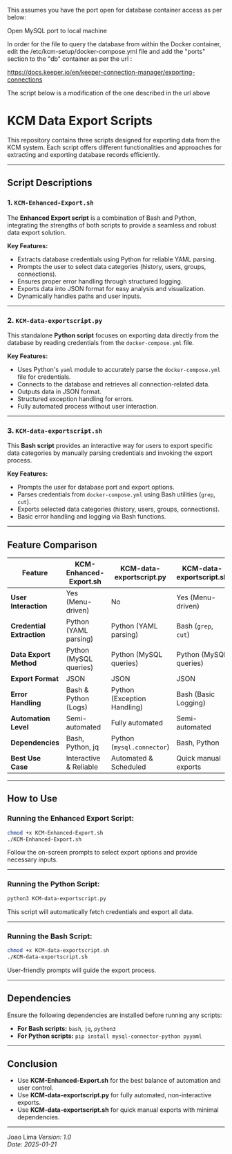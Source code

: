 This assumes you have the port open for database container access as per below:

Open MySQL port to local machine

In order for the file to query the database from within the Docker container, edit the /etc/kcm-setup/docker-compose.yml file and add the "ports" section to the "db" container as per the url :

https://docs.keeper.io/en/keeper-connection-manager/exporting-connections


The script below is a modification of the one described in the url above


# KCM Data Export Scripts

This repository contains three scripts designed for exporting data from the KCM system. Each script offers different functionalities and approaches for extracting and exporting database records efficiently.

---

## Script Descriptions

### 1. `KCM-Enhanced-Export.sh`
The **Enhanced Export script** is a combination of Bash and Python, integrating the strengths of both scripts to provide a seamless and robust data export solution.

**Key Features:**
- Extracts database credentials using Python for reliable YAML parsing.
- Prompts the user to select data categories (history, users, groups, connections).
- Ensures proper error handling through structured logging.
- Exports data into JSON format for easy analysis and visualization.
- Dynamically handles paths and user inputs.

---

### 2. `KCM-data-exportscript.py`
This standalone **Python script** focuses on exporting data directly from the database by reading credentials from the `docker-compose.yml` file.

**Key Features:**
- Uses Python's `yaml` module to accurately parse the `docker-compose.yml` file for credentials.
- Connects to the database and retrieves all connection-related data.
- Outputs data in JSON format.
- Structured exception handling for errors.
- Fully automated process without user interaction.

---

### 3. `KCM-data-exportscript.sh`
This **Bash script** provides an interactive way for users to export specific data categories by manually parsing credentials and invoking the export process.

**Key Features:**
- Prompts the user for database port and export options.
- Parses credentials from `docker-compose.yml` using Bash utilities (`grep`, `cut`).
- Exports selected data categories (history, users, groups, connections).
- Basic error handling and logging via Bash functions.

---

## Feature Comparison

| Feature                    | KCM-Enhanced-Export.sh | KCM-data-exportscript.py | KCM-data-exportscript.sh |
|----------------------------|-----------------------|--------------------------|--------------------------|
| **User Interaction**        | Yes (Menu-driven)      | No                        | Yes (Menu-driven)         |
| **Credential Extraction**   | Python (YAML parsing)  | Python (YAML parsing)     | Bash (`grep`, `cut`)      |
| **Data Export Method**      | Python (MySQL queries) | Python (MySQL queries)    | Python (MySQL queries)    |
| **Export Format**           | JSON                   | JSON                       | JSON                       |
| **Error Handling**          | Bash & Python (Logs)   | Python (Exception Handling) | Bash (Basic Logging)     |
| **Automation Level**        | Semi-automated         | Fully automated            | Semi-automated            |
| **Dependencies**            | Bash, Python, jq       | Python (`mysql.connector`) | Bash, Python              |
| **Best Use Case**           | Interactive & Reliable | Automated & Scheduled      | Quick manual exports      |

---

## How to Use

### Running the Enhanced Export Script:
```bash
chmod +x KCM-Enhanced-Export.sh
./KCM-Enhanced-Export.sh
```
Follow the on-screen prompts to select export options and provide necessary inputs.

---

### Running the Python Script:
```bash
python3 KCM-data-exportscript.py
```
This script will automatically fetch credentials and export all data.

---

### Running the Bash Script:
```bash
chmod +x KCM-data-exportscript.sh
./KCM-data-exportscript.sh
```
User-friendly prompts will guide the export process.

---

## Dependencies

Ensure the following dependencies are installed before running any scripts:

- **For Bash scripts:** `bash`, `jq`, `python3`
- **For Python scripts:** `pip install mysql-connector-python pyyaml`

---

## Conclusion

- Use **KCM-Enhanced-Export.sh** for the best balance of automation and user control.
- Use **KCM-data-exportscript.py** for fully automated, non-interactive exports.
- Use **KCM-data-exportscript.sh** for quick manual exports with minimal dependencies.

---

Joao Lima
*Version: 1.0*  
*Date: 2025-01-21*
